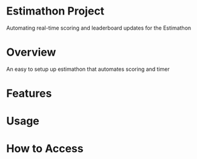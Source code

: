 # Estimathon Project
Automating real-time scoring and leaderboard updates for the Estimathon

# Overview
An easy to setup up estimathon that automates scoring and timer
# Features
# Usage
# How to Access 
